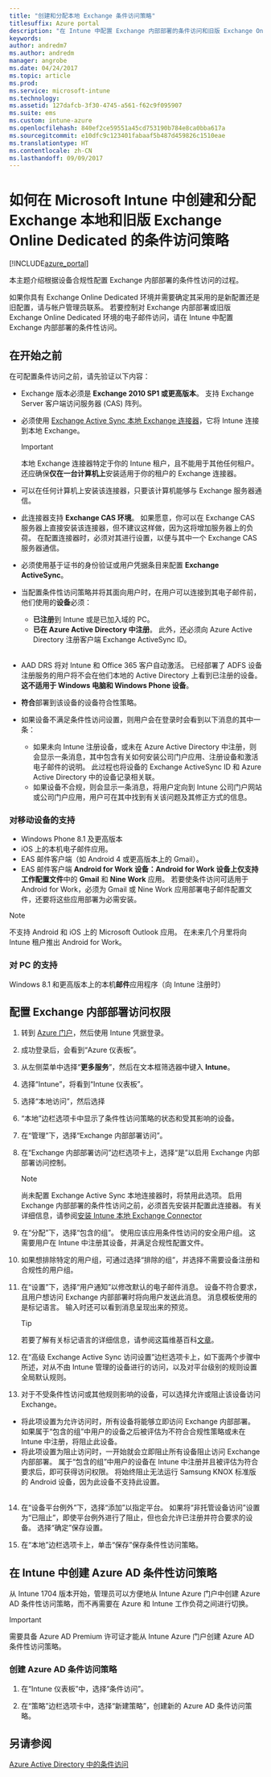 ```yaml
---
title: "创建和分配本地 Exchange 条件访问策略"
titlesuffix: Azure portal
description: "在 Intune 中配置 Exchange 内部部署的条件访问和旧版 Exchange Online Dedicated。"
keywords: 
author: andredm7
ms.author: andredm
manager: angrobe
ms.date: 04/24/2017
ms.topic: article
ms.prod: 
ms.service: microsoft-intune
ms.technology: 
ms.assetid: 127dafcb-3f30-4745-a561-f62c9f095907
ms.suite: ems
ms.custom: intune-azure
ms.openlocfilehash: 840ef2ce59551a45cd753190b784e8ca0bba617a
ms.sourcegitcommit: e10dfc9c123401fabaaf5b487d459826c1510eae
ms.translationtype: HT
ms.contentlocale: zh-CN
ms.lasthandoff: 09/09/2017
---
```

# <a name="how-to-create-and-assign-a-conditional-access-policy-for-exchange-on-premises-and-legacy-exchange-online-dedicated-in-microsoft-intune"></a>如何在 Microsoft Intune 中创建和分配 Exchange 本地和旧版 Exchange Online Dedicated 的条件访问策略

[!INCLUDE[azure_portal](./includes/azure_portal.md)]

本主题介绍根据设备合规性配置 Exchange 内部部署的条件性访问的过程。

如果你具有 Exchange Online Dedicated 环境并需要确定其采用的是新配置还是旧配置，请与帐户管理员联系。 若要控制对 Exchange 内部部署或旧版 Exchange Online Dedicated 环境的电子邮件访问，请在 Intune 中配置 Exchange 内部部署的条件性访问。

## <a name="before-you-begin"></a>在开始之前

在可配置条件访问之前，请先验证以下内容：

- Exchange 版本必须是 **Exchange 2010 SP1 或更高版本**。 支持 Exchange Server 客户端访问服务器 (CAS) 阵列。

- 必须使用 [Exchange Active Sync 本地 Exchange 连接器](exchange-connector-install.md)，它将 Intune 连接到本地 Exchange。

    >[!IMPORTANT]
    >本地 Exchange 连接器特定于你的 Intune 租户，且不能用于其他任何租户。 还应确保**仅在一台计算机上**安装适用于你的租户的 Exchange 连接器。

- 可以在任何计算机上安装该连接器，只要该计算机能够与 Exchange 服务器通信。

- 此连接器支持 **Exchange CAS 环境**。 如果愿意，你可以在 Exchange CAS 服务器上直接安装该连接器，但不建议这样做，因为这将增加服务器上的负荷。 在配置连接器时，必须对其进行设置，以便与其中一个 Exchange CAS 服务器通信。

- 必须使用基于证书的身份验证或用户凭据条目来配置 **Exchange ActiveSync**。

- 当配置条件性访问策略并将其面向用户时，在用户可以连接到其电子邮件前，他们使用的**设备**必须：
    - **已注册**到 Intune 或是已加入域的 PC。
    - **已在 Azure Active Directory 中注册**。 此外，还必须向 Azure Active Directory 注册客户端 Exchange ActiveSync ID。
<br></br>
- AAD DRS 将对 Intune 和 Office 365 客户自动激活。 已经部署了 ADFS 设备注册服务的用户将不会在他们本地的 Active Directory 上看到已注册的设备。 **这不适用于 Windows 电脑和 Windows Phone 设备**。

- **符合**部署到该设备的设备符合性策略。

- 如果设备不满足条件性访问设置，则用户会在登录时会看到以下消息的其中一条：
    - 如果未向 Intune 注册设备，或未在 Azure Active Directory 中注册，则会显示一条消息，其中包含有关如何安装公司门户应用、注册设备和激活电子邮件的说明。 此过程也将设备的 Exchange ActiveSync ID 和 Azure Active Directory 中的设备记录相关联。
    - 如果设备不合规，则会显示一条消息，将用户定向到 Intune 公司门户网站或公司门户应用，用户可在其中找到有关该问题及其修正方式的信息。

### <a name="support-for-mobile-devices"></a>对移动设备的支持

- Windows Phone 8.1 及更高版本
- iOS 上的本机电子邮件应用。
- EAS 邮件客户端（如 Android 4 或更高版本上的 Gmail）。
- EAS 邮件客户端 **Android for Work 设备：**Android for Work 设备上仅支持**工作配置文件**中的 **Gmail** 和 **Nine Work** 应用。 若要使条件访问可适用于 Android for Work，必须为 Gmail 或 Nine Work 应用部署电子邮件配置文件，还要将这些应用部署为必需安装。

> [!NOTE]
> 不支持 Android 和 iOS 上的 Microsoft Outlook 应用。 在未来几个月里将向 Intune 租户推出 Android for Work。

### <a name="support-for-pcs"></a>对 PC 的支持

Windows 8.1 和更高版本上的本机**邮件**应用程序（向 Intune 注册时）


## <a name="configure-exchange-on-premises-access"></a>配置 Exchange 内部部署访问权限

1. 转到 [Azure 门户](https://portal.azure.com/)，然后使用 Intune 凭据登录。

2. 成功登录后，会看到“Azure 仪表板”。

3. 从左侧菜单中选择“**更多服务**”，然后在文本框筛选器中键入 **Intune**。

4. 选择“Intune”，将看到“Intune 仪表板”。

5. 选择“本地访问”，然后选择

6. “本地”边栏选项卡中显示了条件性访问策略的状态和受其影响的设备。

7. 在“管理”下，选择“Exchange 内部部署访问”。

8. 在“Exchange 内部部署访问”边栏选项卡上，选择“是”以启用 Exchange 内部部署访问控制。

    > [!NOTE]
    > 尚未配置 Exchange Active Sync 本地连接器时，将禁用此选项。  启用 Exchange 内部部署的条件性访问之前，必须首先安装并配置此连接器。 有关详细信息，请参阅[安装 Intune 本地 Exchange Connector](exchange-connector-install.md)

9. 在“分配”下，选择“包含的组”。  使用应该应用条件性访问的安全用户组。 这需要用户在 Intune 中注册其设备，并满足合规性配置文件。

10. 如果想排除特定的用户组，可通过选择“排除的组”，并选择不需要设备注册和合规性的用户组。

11. 在“设置”下，选择“用户通知”以修改默认的电子邮件消息。 设备不符合要求，且用户想访问 Exchange 内部部署时将向用户发送此消息。 消息模板使用的是标记语言。  输入时还可以看到消息呈现出来的预览。
    > [!TIP]
    > 若要了解有关标记语言的详细信息，请参阅这篇维基百科[文章](https://en.wikipedia.org/wiki/Markup_language)。

12. 在“高级 Exchange Active Sync 访问设置”边栏选项卡上，如下面两个步骤中所述，对从不由 Intune 管理的设备进行的访问，以及对平台级别的规则设置全局默认规则。

13. 对于不受条件性访问或其他规则影响的设备，可以选择允许或阻止该设备访问 Exchange。
  - 将此项设置为允许访问时，所有设备将能够立即访问 Exchange 内部部署。  如果属于“包含的组”中用户的设备之后被评估为不符合合规性策略或未在 Intune 中注册，将阻止此设备。
  - 将此项设置为阻止访问时，一开始就会立即阻止所有设备阻止访问 Exchange 内部部署。  属于“包含的组”中用户的设备在 Intune 中注册并且被评估为符合要求后，即可获得访问权限。 将始终阻止无法运行 Samsung KNOX 标准版的 Android 设备，因为此设备不支持此设置。
<br></br>
14. 在“设备平台例外”下，选择“添加”以指定平台。 如果将“非托管设备访问”设置为“已阻止”，即使平台例外进行了阻止，但也会允许已注册并符合要求的设备。 选择“确定”保存设置。

15. 在“本地”边栏选项卡上，单击“保存”保存条件性访问策略。

## <a name="create-azure-ad-conditional-access-policies-in-intune"></a>在 Intune 中创建 Azure AD 条件性访问策略

从 Intune 1704 版本开始，管理员可以方便地从 Intune Azure 门户中创建 Azure AD 条件性访问策略，而不再需要在 Azure 和 Intune 工作负荷之间进行切换。

> [!IMPORTANT]
> 需要具备 Azure AD Premium 许可证才能从 Intune Azure 门户创建 Azure AD 条件性访问策略。

### <a name="to-create-azure-ad-conditional-access-policy"></a>创建 Azure AD 条件访问策略

1. 在“Intune 仪表板”中，选择“条件访问”。

2. 在“策略”边栏选项卡中，选择“新建策略”，创建新的 Azure AD 条件访问策略。

## <a name="see-also"></a>另请参阅

[Azure Active Directory 中的条件访问](https://docs.microsoft.com/azure/active-directory/active-directory-conditional-access)
